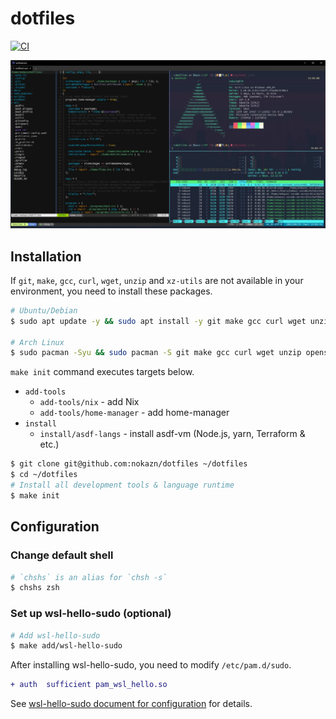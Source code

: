 # dotfiles

[![CI](https://github.com/nokazn/dotfiles/actions/workflows/static-check.yml/badge.svg?branch=main)](https://github.com/nokazn/dotfiles/actions/workflows/static-check.yml)

[![screenshot](./docs/img/arch-linux.jpg)](./docs/img/arch-linux.jpg)

## Installation

If `git`, `make`, `gcc`, `curl`, `wget`, `unzip` and `xz-utils` are not available in your environment, you need to install these packages.

```sh
# Ubuntu/Debian
$ sudo apt update -y && sudo apt install -y git make gcc curl wget unzip xz-utils

# Arch Linux
$ sudo pacman -Syu && sudo pacman -S git make gcc curl wget unzip openssh
```

`make init` command executes targets below.

- `add-tools`
  - `add-tools/nix` - add Nix
  - `add-tools/home-manager` - add home-manager
- `install`
  - `install/asdf-langs` - install asdf-vm (Node.js, yarn, Terraform & etc.)

```sh
$ git clone git@github.com:nokazn/dotfiles ~/dotfiles
$ cd ~/dotfiles
# Install all development tools & language runtime
$ make init
```

## Configuration

### Change default shell

```bash
# `chshs` is an alias for `chsh -s`
$ chshs zsh
```

### Set up wsl-hello-sudo (optional)

```bash
# Add wsl-hello-sudo
$ make add/wsl-hello-sudo
```

After installing wsl-hello-sudo, you need to modify `/etc/pam.d/sudo`.

```diff
+ auth  sufficient pam_wsl_hello.so
```

See [wsl-hello-sudo document for configuration](https://github.com/nullpo-head/WSL-Hello-sudo#configuration) for details.
